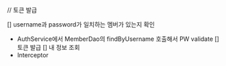 // 토큰 발급

[] username과 password가 일치하는 멤버가 있는지 확인
- AuthService에서 MemberDao의 findByUsername 호출해서 PW validate 
[] 토큰 발급
[] 내 정보 조회
- Interceptor







 